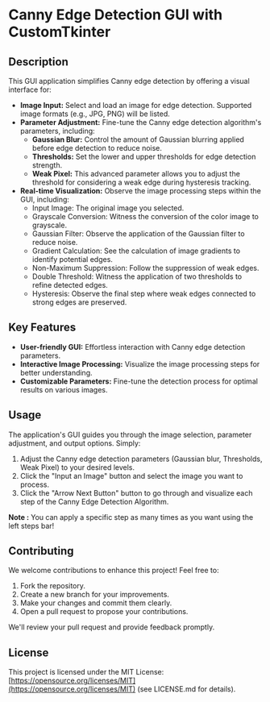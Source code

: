 # Canny Edge Detection GUI with CustomTkinter

## Description

This GUI application simplifies Canny edge detection by offering a visual interface for:

* **Image Input:** Select and load an image for edge detection. Supported image formats (e.g., JPG, PNG) will be listed.
* **Parameter Adjustment:** Fine-tune the Canny edge detection algorithm's parameters, including:
    * **Gaussian Blur:** Control the amount of Gaussian blurring applied before edge detection to reduce noise.
    * **Thresholds:** Set the lower and upper thresholds for edge detection strength.
    * **Weak Pixel:** This advanced parameter allows you to adjust the threshold for considering a weak edge during hysteresis tracking.
* **Real-time Visualization:** Observe the image processing steps within the GUI, including:
    * Input Image: The original image you selected.
    * Grayscale Conversion: Witness the conversion of the color image to grayscale.
    * Gaussian Filter: Observe the application of the Gaussian filter to reduce noise.
    * Gradient Calculation: See the calculation of image gradients to identify potential edges.
    * Non-Maximum Suppression: Follow the suppression of weak edges.
    * Double Threshold: Witness the application of two thresholds to refine detected edges.
    * Hysteresis: Observe the final step where weak edges connected to strong edges are preserved.

## Key Features

* **User-friendly GUI:** Effortless interaction with Canny edge detection parameters.
* **Interactive Image Processing:** Visualize the image processing steps for better understanding.
* **Customizable Parameters:** Fine-tune the detection process for optimal results on various images.

## Usage

The application's GUI guides you through the image selection, parameter adjustment, and output options. Simply:

1. Adjust the Canny edge detection parameters (Gaussian blur, Thresholds, Weak Pixel) to your desired levels.
2. Click the "Input an Image" button and select the image you want to process.
3. Click the "Arrow Next Button" button to go through and visualize each step of the Canny Edge Detection Algorithm.

**Note :** You can apply a specific step as many times as you want using the left steps bar! 

## Contributing

We welcome contributions to enhance this project! Feel free to:

1. Fork the repository.
2. Create a new branch for your improvements.
3. Make your changes and commit them clearly.
4. Open a pull request to propose your contributions.

We'll review your pull request and provide feedback promptly.

## License

This project is licensed under the MIT License: [https://opensource.org/licenses/MIT](https://opensource.org/licenses/MIT) (see LICENSE.md for details).
